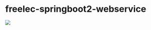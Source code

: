 # freelec-springboot2-webservice
![](https://travis-ci.org/hanbin8269/freelec-springboot2-webservice.svg?branch=master)
